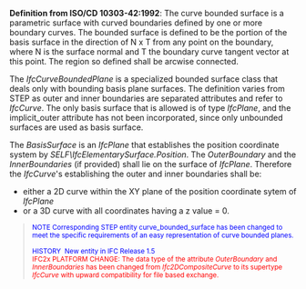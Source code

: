 **Definition from ISO/CD 10303-42:1992**: The curve bounded surface is a parametric surface with curved boundaries defined by one or more boundary curves. The bounded surface is defined to be the portion of the basis surface in the direction of N x T from any point on the boundary, where N is the surface normal and T the boundary curve tangent vector at this point. The region so defined shall be arcwise connected.

The _IfcCurveBoundedPlane_ is a specialized bounded surface class that deals only with bounding basis plane surfaces. The definition varies from STEP as outer and inner boundaries are separated attributes and refer to _IfcCurve_. The only basis surface that is allowed is of type _IfcPlane_, and the implicit_outer attribute has not been incorporated, since only unbounded surfaces are used as basis surface.

The _BasisSurface_ is an _IfcPlane_ that establishes the position coordinate system by _SELF\IfcElementarySurface.Position_. The _OuterBoundary_ and the _InnerBoundaries_ (if provided) shall lie on the surface of _IfcPlane_. Therefore the _IfcCurve_'s establishing the outer and inner boundaries shall be:

* either a 2D curve within the XY plane of the position coordinate sytem of _IfcPlane_
* or a 3D curve with all coordinates having a z value = 0.

> <font color="#0000ff"><small>NOTE
Corresponding STEP entity curve_bounded_surface has been changed to
meet the specific requirements of an easy representation of curve
bounded planes.</small> </font>
> 
> <font color="#0000ff"><small>HISTORY
&nbsp;New entity in IFC Release 1.5</small> </font>  
> <font color="#ff0000"><small>IFC2x
PLATFORM CHANGE: The data type of the attribute <i>OuterBoundary</i>
and <i>InnerBoundaries</i> has been changed from <i>Ifc2DCompositeCurve</i>
to its supertype <i>IfcCurve</i> with upward compatibility
for file based exchange.</small> </font>
>